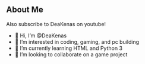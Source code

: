 <h2>About Me</h2>
  <p>Also subscribe to DeaKenas on youtube!</p>
</div>



- 👋 Hi, I’m @DeaKenas
- 👀 I’m interested in coding, gaming, and pc building
- 🌱 I’m currently learning HTML and Python 3
- 💞️ I’m looking to collaborate on a game project

<!---
DeaKenas/DeaKenas is a ✨ special ✨ repository because its `README.md` (this file) appears on your GitHub profile.
You can click the Preview link to take a look at your changes.
--->
